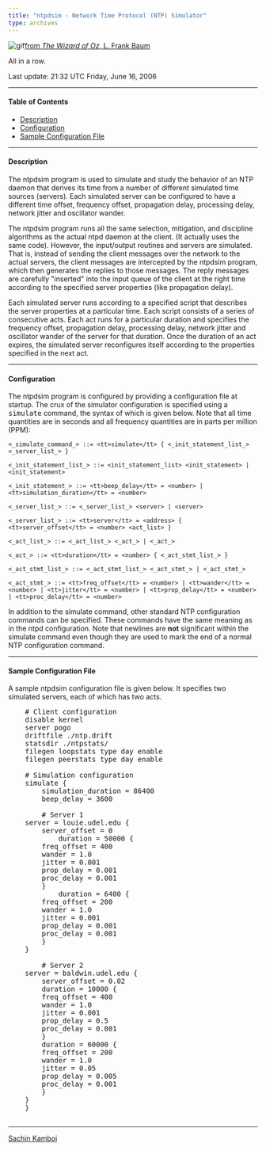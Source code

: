```yaml
---
title: "ntpdsim - Network Time Protocol (NTP) Simulator"
type: archives
---
```


![gif](/archives/pic/oz2.gif)[from _The Wizard of Oz_, L. Frank Baum](http://www.eecis.udel.edu/%7emills/pictures.html)

All in a row.

Last update: 21:32 UTC Friday, June 16, 2006

* * *

#### Table of Contents

*   [Description](/archives/4.2.2-series/ntpdsim_new/#description)
*   [Configuration](/archives/4.2.2-series/ntpdsim_new/#configuration)
*   [Sample Configuration File](/archives/4.2.2-series/ntpdsim_new/#sample-configuration-file)

* * *

#### Description

The ntpdsim program is used to simulate and study the behavior of an NTP daemon that derives its time from a number of different simulated time sources (servers). Each simulated server can be configured to have a different time offset, frequency offset, propagation delay, processing delay, network jitter and oscillator wander.

The ntpdsim program runs all the same selection, mitigation, and discipline algorithms as the actual ntpd daemon at the client. (It actually uses the same code). However, the input/output routines and servers are simulated. That is, instead of sending the client messages over the network to the actual servers, the client messages are intercepted by the ntpdsim program, which then generates the replies to those messages. The reply messages are carefully "inserted" into the input queue of the client at the right time according to the specified server properties (like propagation delay).

Each simulated server runs according to a specified script that describes the server properties at a particular time. Each script consists of a series of consecutive acts. Each act runs for a particular duration and specifies the frequency offset, propagation delay, processing delay, network jitter and oscillator wander of the server for that duration. Once the duration of an act expires, the simulated server reconfigures itself according to the properties specified in the next act.

* * *

#### Configuration

The ntpdsim program is configured by providing a configuration file at startup. The crux of the simulator configuration is specified using a <tt>simulate</tt> command, the syntax of which is given below. Note that all time quantities are in seconds and all frequency quantities are in parts per million (PPM):


`<_simulate_command_> ::= <tt>simulate</tt> { <_init_statement_list_> <_server_list_> }`  

`<_init_statement_list_> ::= <init_statement_list> <init_statement> | <init_statement>`  

`<_init_statement_> ::= <tt>beep_delay</tt> = <number> | <tt>simulation_duration</tt> = <number>`  

`<_server_list_> ::= <_server_list_> <server> | <server>`  

`<_server_list_> ::= <tt>server</tt> = <address> { <tt>server_offset</tt> = <number> <act_list> }`  

`<_act_list_> ::= <_act_list_> <_act_> | <_act_>`  

`<_act_> ::= <tt>duration</tt> = <number> { <_act_stmt_list_> }`  

`<_act_stmt_list_> ::= <_act_stmt_list_> <_act_stmt_> | <_act_stmt_>`  

`<_act_stmt_> ::= <tt>freq_offset</tt> = <number> | <tt>wander</tt> = <number> | <tt>jitter</tt> = <number> | <tt>prop_delay</tt> = <number> | <tt>proc_delay</tt> = <number>`


In addition to the simulate command, other standard NTP configuration commands can be specified. These commands have the same meaning as in the ntpd configuration. Note that newlines are **not** significant within the simulate command even though they are used to mark the end of a normal NTP configuration command.

* * *

#### Sample Configuration File

A sample ntpdsim configuration file is given below. It specifies two simulated servers, each of which has two acts.

<pre>    # Client configuration 
    disable kernel
    server pogo
    driftfile ./ntp.drift
    statsdir ./ntpstats/
    filegen loopstats type day enable
    filegen peerstats type day enable

    # Simulation configuration
    simulate {
        simulation_duration = 86400
        beep_delay = 3600

        # Server 1
	server = louie.udel.edu {
	    server_offset = 0 
            duration = 50000 {
		freq_offset = 400
		wander = 1.0
		jitter = 0.001
		prop_delay = 0.001
		proc_delay = 0.001
	    }
            duration = 6400 {
		freq_offset = 200
		wander = 1.0
		jitter = 0.001
		prop_delay = 0.001
		proc_delay = 0.001
	    }
	}

        # Server 2
	server = baldwin.udel.edu {
	    server_offset = 0.02
	    duration = 10000 {
		freq_offset = 400
		wander = 1.0
		jitter = 0.001
		prop_delay = 0.5
		proc_delay = 0.001
	    }
	    duration = 60000 {
		freq_offset = 200
		wander = 1.0
		jitter = 0.05
		prop_delay = 0.005
		proc_delay = 0.001
	    }
	}
    }
  </pre>

* * *

[Sachin Kamboj](mailto:skamboj@udel.edu)
